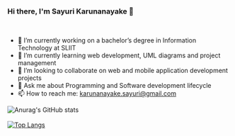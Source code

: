 ### Hi there, I'm Sayuri Karunanayake 👋
<br/>

-	🔭 I’m currently working on a bachelor’s degree in Information Technology at SLIIT
-	🌱 I’m currently learning web development, UML diagrams and project management
-	👯 I’m looking to collaborate on web and mobile application development projects
-	💬 Ask me about Programming and Software development lifecycle
-	📫 How to reach me: karunanayake.sayuri@gmail.com



![Anurag's GitHub stats](https://github-readme-stats.vercel.app/api?username=sayuriKarunanayake&show_icons=true&theme=radical) 
<br/>
<br/>
[![Top Langs](https://github-readme-stats.vercel.app/api/top-langs/?username=anuraghazra&layout=compact)](https://github.com/anuraghazra/github-readme-stats)
